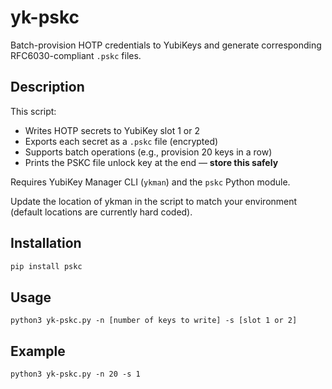 # yk-pskc

Batch-provision HOTP credentials to YubiKeys and generate corresponding RFC6030-compliant `.pskc` files.

## Description

This script:
- Writes HOTP secrets to YubiKey slot 1 or 2
- Exports each secret as a `.pskc` file (encrypted)
- Supports batch operations (e.g., provision 20 keys in a row)
- Prints the PSKC file unlock key at the end — **store this safely**

Requires YubiKey Manager CLI (`ykman`) and the `pskc` Python module.

Update the location of ykman in the script to match your environment (default locations are currently hard coded).

## Installation

```bash
pip install pskc
```

## Usage
```
python3 yk-pskc.py -n [number of keys to write] -s [slot 1 or 2]
```

## Example
```
python3 yk-pskc.py -n 20 -s 1
```
